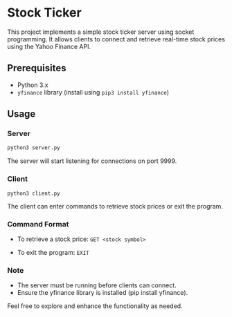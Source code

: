 # Stock Ticker

This project implements a simple stock ticker server using socket programming. It allows clients to connect and retrieve real-time stock prices using the Yahoo Finance API.

## Prerequisites

- Python 3.x
- `yfinance` library (install using `pip3 install yfinance`)

## Usage

### Server

```bash
python3 server.py
```

The server will start listening for connections on port 9999.

### Client

```
python3 client.py
```

The client can enter commands to retrieve stock prices or exit the program.

### Command Format

- To retrieve a stock price: `GET <stock symbol>`

- To exit the program: `EXIT`

### Note

- The server must be running before clients can connect.
- Ensure the yfinance library is installed (pip install yfinance).

Feel free to explore and enhance the functionality as needed.
